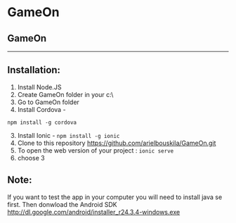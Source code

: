 # GameOn
GameOn
------------


----------


Installation:
-------------

 1. Install Node.JS
 2. Create GameOn folder in your c:\
 3. Go to GameOn folder
 2. Install Cordova - 
  ```
  npm install -g cordova
  ```
 3. Install Ionic - ``` npm install -g ionic ```
 4. Clone to this repository   https://github.com/arielbouskila/GameOn.git 
 5. To open the web version of your project : ``` ionic serve  ```
 6. choose 3


Note: 
-----
If you want to test the app in your computer you will need to install java se first.
Then donwload the Android SDK http://dl.google.com/android/installer_r24.3.4-windows.exe

